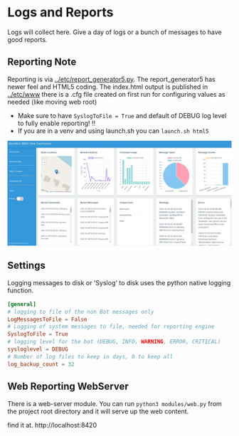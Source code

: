 # Logs and Reports
Logs will collect here. Give a day of logs or a bunch of messages to have good reports.

## Reporting Note
Reporting is via [../etc/report_generator5.py](../etc/report_generator5.py). The report_generator5 has newer feel and HTML5 coding. The index.html output is published in [../etc/www](../etc/www) there is a .cfg file created on first run for configuring values as needed (like moving web root)
 - Make sure to have `SyslogToFile = True` and default of DEBUG log level to fully enable reporting! ‼️
 - If you are in a venv and using launch.sh you can `launch.sh html5`

![reportView](../etc/reporting.jpg)

## Settings
Logging messages to disk or 'Syslog' to disk uses the python native logging function.
```conf
[general]
# logging to file of the non Bot messages only
LogMessagesToFile = False
# Logging of system messages to file, needed for reporting engine
SyslogToFile = True
# logging level for the bot (DEBUG, INFO, WARNING, ERROR, CRITICAL)
sysloglevel = DEBUG
# Number of log files to keep in days, 0 to keep all
log_backup_count = 32
```
## Web Reporting WebServer
There is a web-server module. You can run `python3 modules/web.py` from the project root directory and it will serve up the web content.

find it at. http://localhost:8420
